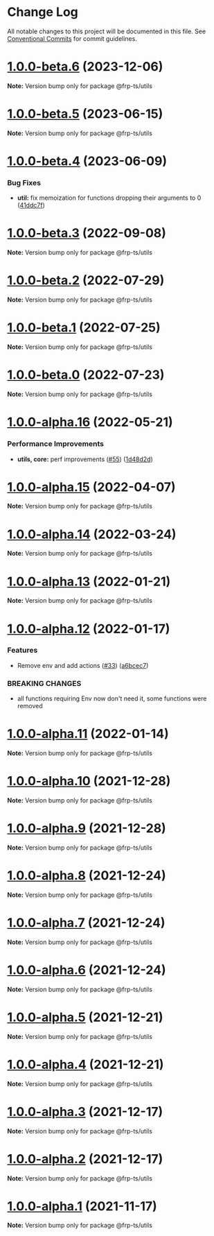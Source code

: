 # Change Log

All notable changes to this project will be documented in this file.
See [Conventional Commits](https://conventionalcommits.org) for commit guidelines.

# [1.0.0-beta.6](https://github.com/raveclassic/frp-ts/compare/v1.0.0-beta.5...v1.0.0-beta.6) (2023-12-06)

**Note:** Version bump only for package @frp-ts/utils





# [1.0.0-beta.5](https://github.com/raveclassic/frp-ts/compare/v1.0.0-beta.4...v1.0.0-beta.5) (2023-06-15)

**Note:** Version bump only for package @frp-ts/utils





# [1.0.0-beta.4](https://github.com/raveclassic/frp-ts/compare/v1.0.0-beta.3...v1.0.0-beta.4) (2023-06-09)


### Bug Fixes

* **util:** fix memoization for functions dropping their arguments to 0 ([41ddc7f](https://github.com/raveclassic/frp-ts/commit/41ddc7f9ba98cab17cc855c203be44c4a363e86b))





# [1.0.0-beta.3](https://github.com/raveclassic/frp-ts/compare/v1.0.0-beta.2...v1.0.0-beta.3) (2022-09-08)

**Note:** Version bump only for package @frp-ts/utils





# [1.0.0-beta.2](https://github.com/raveclassic/frp-ts/compare/v1.0.0-beta.0...v1.0.0-beta.2) (2022-07-29)

**Note:** Version bump only for package @frp-ts/utils





# [1.0.0-beta.1](https://github.com/raveclassic/frp-ts/compare/v1.0.0-beta.0...v1.0.0-beta.1) (2022-07-25)

**Note:** Version bump only for package @frp-ts/utils





# [1.0.0-beta.0](https://github.com/raveclassic/frp-ts/compare/v1.0.0-alpha.16...v1.0.0-beta.0) (2022-07-23)

**Note:** Version bump only for package @frp-ts/utils





# [1.0.0-alpha.16](https://github.com/raveclassic/frp-ts/compare/v1.0.0-alpha.15...v1.0.0-alpha.16) (2022-05-21)


### Performance Improvements

* **utils, core:** perf improvements ([#55](https://github.com/raveclassic/frp-ts/issues/55)) ([1d48d2d](https://github.com/raveclassic/frp-ts/commit/1d48d2d7638b1129b6cc884719f99b52001f6686))





# [1.0.0-alpha.15](https://github.com/raveclassic/frp-ts/compare/v1.0.0-alpha.14...v1.0.0-alpha.15) (2022-04-07)

**Note:** Version bump only for package @frp-ts/utils





# [1.0.0-alpha.14](https://github.com/raveclassic/frp-ts/compare/v1.0.0-alpha.13...v1.0.0-alpha.14) (2022-03-24)

**Note:** Version bump only for package @frp-ts/utils





# [1.0.0-alpha.13](https://github.com/raveclassic/frp-ts/compare/v1.0.0-alpha.12...v1.0.0-alpha.13) (2022-01-21)

**Note:** Version bump only for package @frp-ts/utils





# [1.0.0-alpha.12](https://github.com/raveclassic/frp-ts/compare/v1.0.0-alpha.11...v1.0.0-alpha.12) (2022-01-17)


### Features

* Remove env and add actions ([#33](https://github.com/raveclassic/frp-ts/issues/33)) ([a6bcec7](https://github.com/raveclassic/frp-ts/commit/a6bcec79884d8a36e05511fbae817a963fa21a5f))


### BREAKING CHANGES

* all functions requiring Env now don't need it, some functions were removed





# [1.0.0-alpha.11](https://github.com/raveclassic/frp-ts/compare/v1.0.0-alpha.10...v1.0.0-alpha.11) (2022-01-14)

**Note:** Version bump only for package @frp-ts/utils





# [1.0.0-alpha.10](https://github.com/raveclassic/frp-ts/compare/v1.0.0-alpha.9...v1.0.0-alpha.10) (2021-12-28)

**Note:** Version bump only for package @frp-ts/utils





# [1.0.0-alpha.9](https://github.com/raveclassic/frp-ts/compare/v1.0.0-alpha.8...v1.0.0-alpha.9) (2021-12-28)

**Note:** Version bump only for package @frp-ts/utils





# [1.0.0-alpha.8](https://github.com/raveclassic/frp-ts/compare/v1.0.0-alpha.7...v1.0.0-alpha.8) (2021-12-24)

**Note:** Version bump only for package @frp-ts/utils





# [1.0.0-alpha.7](https://github.com/raveclassic/frp-ts/compare/v1.0.0-alpha.6...v1.0.0-alpha.7) (2021-12-24)

**Note:** Version bump only for package @frp-ts/utils





# [1.0.0-alpha.6](https://github.com/raveclassic/frp-ts/compare/v1.0.0-alpha.5...v1.0.0-alpha.6) (2021-12-24)

**Note:** Version bump only for package @frp-ts/utils





# [1.0.0-alpha.5](https://github.com/raveclassic/frp-ts/compare/v1.0.0-alpha.4...v1.0.0-alpha.5) (2021-12-21)

**Note:** Version bump only for package @frp-ts/utils





# [1.0.0-alpha.4](https://github.com/raveclassic/frp-ts/compare/v1.0.0-alpha.3...v1.0.0-alpha.4) (2021-12-21)

**Note:** Version bump only for package @frp-ts/utils





# [1.0.0-alpha.3](https://github.com/raveclassic/frp-ts/compare/v1.0.0-alpha.2...v1.0.0-alpha.3) (2021-12-17)

**Note:** Version bump only for package @frp-ts/utils





# [1.0.0-alpha.2](https://github.com/raveclassic/frp-ts/compare/v1.0.0-alpha.1...v1.0.0-alpha.2) (2021-12-17)

**Note:** Version bump only for package @frp-ts/utils





# [1.0.0-alpha.1](https://github.com/raveclassic/frp-ts/compare/v0.0.1...v1.0.0-alpha.1) (2021-11-17)

**Note:** Version bump only for package @frp-ts/utils
